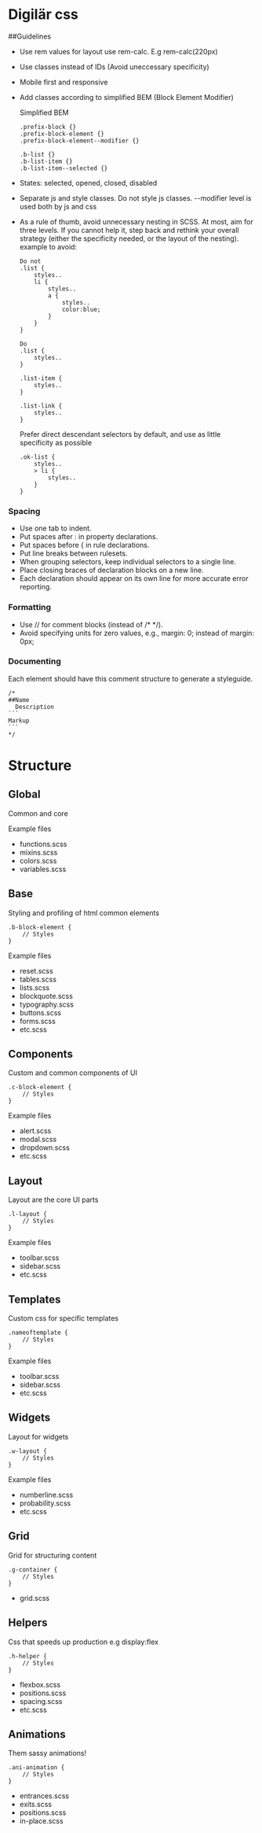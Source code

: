 Digilär css
======
##Guidelines

* Use rem values for layout use rem-calc. E.g rem-calc(220px)
* Use classes instead of IDs (Avoid uneccessary specificity)
* Mobile first and responsive
* Add classes according to simplified BEM (Block Element Modifier)

	Simplified BEM

	```
	.prefix-block {}
	.prefix-block-element {}
	.prefix-block-element--modifier {}

	.b-list {}
	.b-list-item {}
	.b-list-item--selected {}
	```
	
* States: selected, opened, closed, disabled
* Separate js and style classes. Do not style js classes. --modifier level is used both by js and css
* As a rule of thumb, avoid unnecessary nesting in SCSS. At most, aim for three levels. If you cannot help it, step back and rethink your overall strategy (either the specificity needed, or the layout of the nesting). example to avoid:

	```
	Do not
	.list {
		styles..
		li {
			styles..
			a {
				styles..
				color:blue;
			}
		}
	}

	```

	```
	Do
	.list {
		styles..
	}

	.list-item {
		styles..
	}

	.list-link {
		styles..
	}

	```
	Prefer direct descendant selectors by default, and use as little specificity as possible

	```
	.ok-list {
		styles..
		> li {
			styles..
		}
	}
	```

### Spacing

* Use one tab to indent.
* Put spaces after : in property declarations.
* Put spaces before { in rule declarations.
* Put line breaks between rulesets.
* When grouping selectors, keep individual selectors to a single line.
* Place closing braces of declaration blocks on a new line.
* Each declaration should appear on its own line for more accurate error reporting.

### Formatting

* Use // for comment blocks (instead of /* */).
* Avoid specifying units for zero values, e.g., margin: 0; instead of margin: 0px;

### Documenting

Each element should have this comment structure to generate a styleguide.

~~~
/*
##Name
  Description
```
Markup
```
*/
~~~

# Structure

Global
------
Common and core

Example files

* functions.scss
* mixins.scss
* colors.scss
* variables.scss

Base
------

Styling and profiling of html common elements

~~~
.b-block-element {
	// Styles
}
~~~

Example files

* reset.scss
* tables.scss
* lists.scss
* blockquote.scss
* typography.scss
* buttons.scss
* forms.scss
* etc.scss

Components
------
Custom and common components of UI

~~~
.c-block-element {
	// Styles
}
~~~
Example files

* alert.scss
* modal.scss
* dropdown.scss
* etc.scss

Layout
------
Layout are the core UI parts

```
.l-layout {
	// Styles
}
```
Example files

* toolbar.scss
* sidebar.scss
* etc.scss

Templates
------
Custom css for specific templates

```
.nameoftemplate {
	// Styles
}
```
Example files

* toolbar.scss
* sidebar.scss
* etc.scss

Widgets
------
Layout for widgets 

```
.w-layout {
	// Styles
}
```
Example files

* numberline.scss
* probability.scss
* etc.scss

Grid
------
Grid for structuring content

```
.g-container {
	// Styles
}
```

* grid.scss


Helpers
------
Css that speeds up production e.g display:flex

```
.h-helper {
	// Styles
}
```

* flexbox.scss
* positions.scss
* spacing.scss
* etc.scss

Animations
------
Them sassy animations!

```
.ani-animation {
	// Styles
}
```
* entrances.scss
* exits.scss
* positions.scss
* in-place.scss

